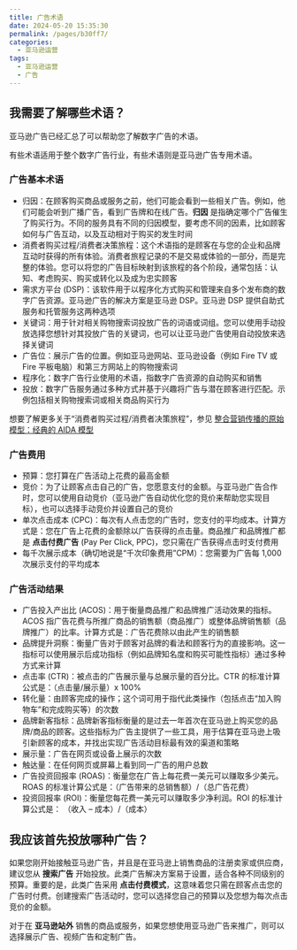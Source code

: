 ```yaml
---
title: 广告术语
date: 2024-05-20 15:35:30
permalink: /pages/b30ff7/
categories: 
  - 亚马逊运营
tags: 
  - 亚马逊运营
  - 广告
---
```


## 我需要了解哪些术语？

亚马逊广告已经汇总了可以帮助您了解数字广告的术语。

有些术语适用于整个数字广告行业，有些术语则是亚马逊广告专用术语。

### 广告基本术语

- 归因：在顾客购买商品或服务之前，他们可能会看到一些相关广告。例如，他们可能会听到广播广告，看到广告牌和在线广告。**归因** 是指确定哪个广告催生了购买行为。不同的服务具有不同的归因模型，要考虑不同的因素，比如顾客如何与广告互动，以及互动相对于购买的发生时间
- 消费者购买过程/消费者决策旅程：这个术语指的是顾客在与您的企业和品牌互动时获得的所有体验。消费者旅程记录的不是交易或体验的一部分，而是完整的体验。您可以将您的广告目标映射到该旅程的各个阶段，通常包括：认知、考虑购买、购买或转化以及成为忠实顾客
- 需求方平台 (DSP)：该软件用于以程序化方式购买和管理来自多个发布商的数字广告资源。亚马逊广告的解决方案是亚马逊 DSP。亚马逊 DSP 提供自助式服务和托管服务这两种选项
- 关键词：用于针对相关购物搜索词投放广告的词语或词组。您可以使用手动投放选择您想针对其投放广告的关键词，也可以让亚马逊广告使用自动投放来选择关键词
- 广告位：展示广告的位置。例如亚马逊网站、亚马逊设备（例如 Fire TV 或 Fire 平板电脑）和第三方网站上的购物搜索词
- 程序化：数字广告行业使用的术语，指数字广告资源的自动购买和销售
- 投放：数字广告服务通过多种方式并基于兴趣将广告与潜在顾客进行匹配。示例包括相关购物搜索词或相关商品购买行为

想要了解更多关于“消费者购买过程/消费者决策旅程”，参见 [整合营销传播的原始模型：经典的 AIDA 模型](../../市场营销/01.极简市场营销#4p)

### 广告费用

- 预算：您打算在广告活动上花费的最高金额
- 竞价：为了让顾客点击自己的广告，您愿意支付的金额。与亚马逊广告合作时，您可以使用自动竞价（亚马逊广告自动优化您的竞价来帮助您实现目标），也可以选择手动竞价并设置自己的竞价
- 单次点击成本 (CPC)：每次有人点击您的广告时，您支付的平均成本。计算方式是：您在广告上花费的金额除以广告获得的点击量。商品推广和品牌推广都是 **点击付费广告** (Pay Per Click, PPC)，您只需在广告获得点击时支付费用
- 每千次展示成本（确切地说是“千次印象费用”CPM）：您需要为广告每 1,000 次展示支付的平均成本

### 广告活动结果

- 广告投入产出比 (ACOS)：用于衡量商品推广和品牌推广活动效果的指标。ACOS 指广告花费与所推广商品的销售额（商品推广）或整体品牌销售额（品牌推广）的比率。计算方式是：广告花费除以由此产生的销售额
- 品牌提升洞察：衡量广告对于顾客对品牌的看法和顾客行为的直接影响。这一指标可以使用展示后成功指标（例如品牌知名度和购买可能性指标）通过多种方式来计算
- 点击率 (CTR)：被点击的广告展示量与总展示量的百分比。CTR 的标准计算公式是：（点击量/展示量）x 100%
- 转化量：由顾客完成的操作；这个词可用于指代此类操作（包括点击“加入购物车”和完成购买等）的次数
- 品牌新客指标：品牌新客指标衡量的是过去一年首次在亚马逊上购买您的品牌/商品的顾客。这些指标为广告主提供了一些工具，用于估算在亚马逊上吸引新顾客的成本，并找出实现广告活动目标最有效的渠道和策略
- 展示量：广告在网页或设备上展示的次数
- 触达量：在任何网页或屏幕上看到同一广告的用户总数
- 广告投资回报率 (ROAS)：衡量您在广告上每花费一美元可以赚取多少美元。ROAS 的标准计算公式是：（广告带来的总销售额）/（总广告花费）
- 投资回报率 (ROI)：衡量您每花费一美元可以赚取多少净利润。ROI 的标准计算公式是：
  （收入 – 成本）/（成本）

## 我应该首先投放哪种广告？

如果您刚开始接触亚马逊广告，并且是在亚马逊上销售商品的注册卖家或供应商，建议您从 **搜索广告** 开始投放。此类广告解决方案易于设置，适合各种不同级别的预算。重要的是，此类广告采用 **点击付费模式**，这意味着您只需在顾客点击您的广告时付费。创建搜索广告活动时，您可以选择您自己的预算以及您想为每次点击竞价的金额。

对于在 **亚马逊站外** 销售的商品或服务，如果您想使用亚马逊广告来推广，则可以选择展示广告、视频广告和定制广告。
